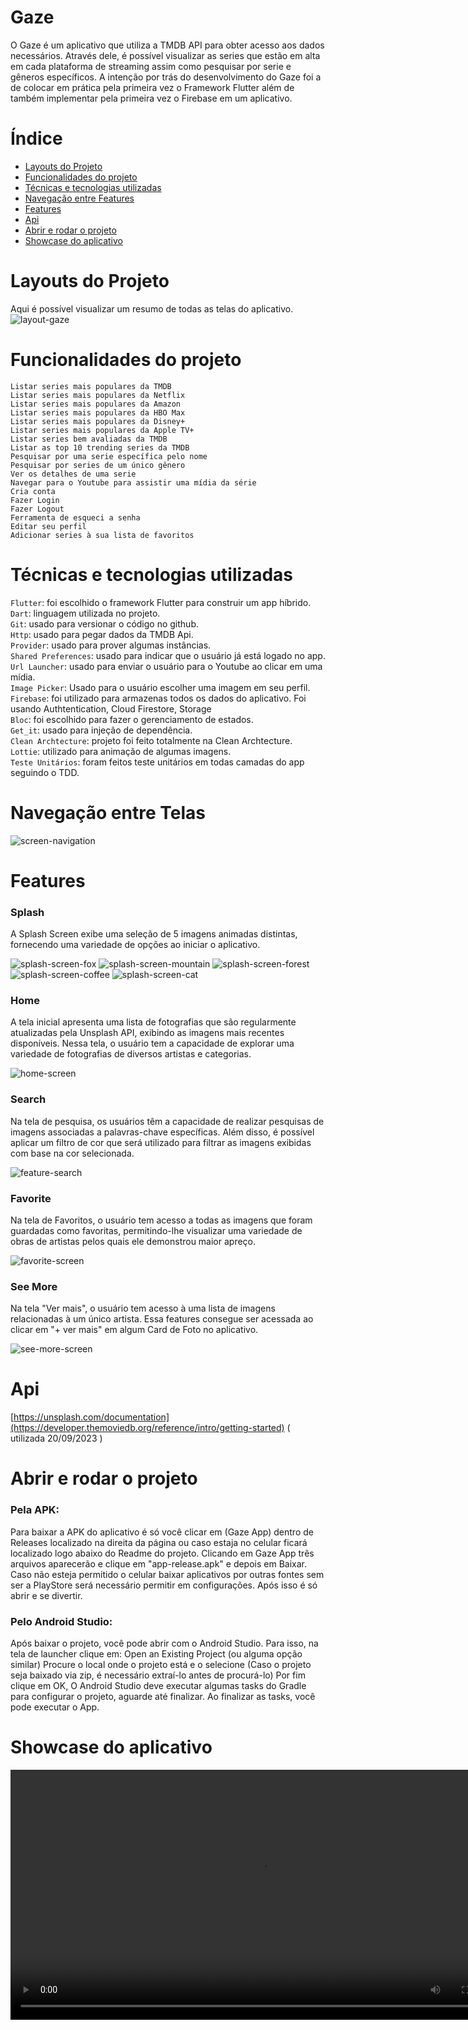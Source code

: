 # Gaze
O Gaze é um aplicativo que utiliza a TMDB API para obter acesso aos dados necessários. Através dele, é possível visualizar as series que estão em alta em cada plataforma de streaming assim como pesquisar por serie e gêneros específicos. A intenção por trás do desenvolvimento do Gaze foi a de colocar em prática pela primeira vez o Framework Flutter além de também implementar pela primeira vez o Firebase em um aplicativo. 

# Índice 
* [Layouts do Projeto](#layouts-do-projeto)
* [Funcionalidades do projeto](#funcionalidades-do-projeto)
* [Técnicas e tecnologias utilizadas](#técnicas-e-tecnologias-utilizadas)
* [Navegação entre Features](#navegação-entre-features)
* [Features](#features)
* [Api](#api)
* [Abrir e rodar o projeto](#abrir-e-rodar-o-projeto)
* [Showcase do aplicativo](#showcase-do-aplicativo)

# Layouts do Projeto
Aqui é possível visualizar um resumo de todas as telas do aplicativo.
![layout-gaze](https://github.com/gabrielbmmaia/gaze/assets/109977155/a52c332b-8d92-46d5-8e4b-f0dde818e586)

# Funcionalidades do projeto
`Listar series mais populares da TMDB` <br>
`Listar series mais populares da Netflix` <br>
`Listar series mais populares da Amazon` <br>
`Listar series mais populares da HBO Max` <br>
`Listar series mais populares da Disney+` <br>
`Listar series mais populares da Apple TV+` <br>
`Listar series bem avaliadas da TMDB` <br>
`Listar as top 10 trending series da TMDB` <br>
`Pesquisar por uma serie específica pelo nome` <br>
`Pesquisar por series de um único gênero` <br>
`Ver os detalhes de uma serie` <br>
`Navegar para o Youtube para assistir uma mídia da série` <br>
`Cria conta` <br>
`Fazer Login` <br>
`Fazer Logout` <br>
`Ferramenta de esqueci a senha` <br>
`Editar seu perfil` <br>
`Adicionar series à sua lista de favoritos` <br>

# Técnicas e tecnologias utilizadas
`Flutter`: foi escolhido o framework Flutter para construir um app híbrido. <br>
`Dart`: linguagem utilizada no projeto. <br>
`Git`: usado para versionar o código no github. <br>
`Http`: usado para pegar dados da TMDB Api. <br>
`Provider`: usado para prover algumas instâncias. <br>
`Shared Preferences`: usado para indicar que o usuário já está logado no app. <br>
`Url Launcher`: usado para enviar o usuário para o Youtube ao clicar em uma mídia. <br>
`Image Picker`: Usado para o usuário escolher uma imagem em seu perfil. <br>
`Firebase`: foi utilizado para armazenas todos os dados do aplicativo. Foi usando Authtentication, Cloud Firestore, Storage <br>
`Bloc`: foi escolhido para fazer o gerenciamento de estados. <br>
`Get_it`: usado para injeção de dependência. <br>
`Clean Archtecture`: projeto foi feito totalmente na Clean Archtecture. <br>
`Lottie`: utilizado para animação de algumas imagens. <br>
`Teste Unitários`: foram feitos teste unitários em todas camadas do app seguindo o TDD. <br>

# Navegação entre Telas
![screen-navigation](https://github.com/gabrielbmmaia/gaze/assets/109977155/efc284b3-2de0-4e15-acca-f53421c18353)

# Features

### Splash
A Splash Screen exibe uma seleção de 5 imagens animadas distintas, fornecendo uma variedade de opções ao iniciar o aplicativo.

![splash-screen-fox](https://github.com/gabrielbmmaia/PicView/assets/109977155/24cde29d-43ca-4c4f-be4b-b4b44971dbc8)
![splash-screen-mountain](https://github.com/gabrielbmmaia/PicView/assets/109977155/7aff006e-82dc-49a2-93b6-8a32ce7ced5a)
![splash-screen-forest](https://github.com/gabrielbmmaia/PicView/assets/109977155/d22dbe30-afa5-4b06-a6b6-81a5f0576450)
![splash-screen-coffee](https://github.com/gabrielbmmaia/PicView/assets/109977155/13428386-d8cb-4f8f-bc0c-57b7f0497a7c)
![splash-screen-cat](https://github.com/gabrielbmmaia/PicView/assets/109977155/dbfa8586-722d-43a1-93b6-de8f5e46163c)

### Home
A tela inicial apresenta uma lista de fotografias que são regularmente atualizadas pela Unsplash API, exibindo as imagens mais recentes disponíveis. Nessa tela, o usuário tem a capacidade de explorar uma variedade de fotografias de diversos artistas e categorias.

![home-screen](https://github.com/gabrielbmmaia/PicView/assets/109977155/9a6f87d4-44af-46b7-83c2-680e851cda36)

### Search
Na tela de pesquisa, os usuários têm a capacidade de realizar pesquisas de imagens associadas a palavras-chave específicas. Além disso, é possível aplicar um filtro de cor que será utilizado para filtrar as imagens exibidas com base na cor selecionada.

![feature-search](https://github.com/gabrielbmmaia/PicView/assets/109977155/c12e9de8-4537-4560-866a-17fc05513f38)

### Favorite
Na tela de Favoritos, o usuário tem acesso a todas as imagens que foram guardadas como favoritas, permitindo-lhe visualizar uma variedade de obras de artistas pelos quais ele demonstrou maior apreço.

![favorite-screen](https://github.com/gabrielbmmaia/PicView/assets/109977155/8240b627-4e6f-444b-8936-f9b3b8300be5)

### See More
Na tela "Ver mais", o usuário tem acesso à uma lista de imagens relacionadas à um único artista. Essa features consegue ser acessada ao clicar em "+ ver mais" em algum Card de Foto no aplicativo.

![see-more-screen](https://github.com/gabrielbmmaia/PicView/assets/109977155/e0ed0b61-778d-4dd3-b052-69d6c2b929b5)

# Api
[https://unsplash.com/documentation](https://developer.themoviedb.org/reference/intro/getting-started) ( utilizada 20/09/2023 )

# Abrir e rodar o projeto

### Pela APK: <br>
Para baixar a APK do aplicativo é só você clicar em (Gaze App) dentro de Releases localizado na direita da página ou caso estaja no celular ficará localizado logo abaixo do Readme do projeto. Clicando em Gaze App três arquivos aparecerão e clique em "app-release.apk" e depois em Baixar. Caso não esteja permitido o celular baixar aplicativos por outras fontes sem ser a PlayStore será necessário permitir em configurações. Após isso é só abrir e se divertir.

### Pelo Android Studio: <br>
Após baixar o projeto, você pode abrir com o Android Studio. Para isso, na tela de launcher clique em:
Open an Existing Project (ou alguma opção similar) Procure o local onde o projeto está e o selecione (Caso o projeto seja baixado via zip, é necessário extraí-lo
antes de procurá-lo) Por fim clique em OK, O Android Studio deve executar algumas tasks do Gradle para configurar o projeto, aguarde até finalizar. Ao finalizar as 
tasks, você pode executar o App.

# Showcase do aplicativo
<div align="center">
 <video src=https://github.com/gabrielbmmaia/gaze/assets/109977155/5402cb60-b5f8-44b1-a3a2-820072afee5f width=800/>
<div/>




